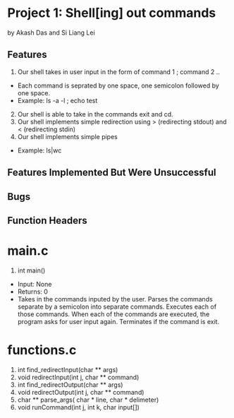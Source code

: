 # Project 1: Shell[ing] out commands
by Akash Das and Si Liang Lei
## Features
1. Our shell takes in user input in the form of command 1 ; command 2 ..
  - Each command is seprated by one space, one semicolon followed by one space.
  - Example: ls -a -l ; echo test
2. Our shell is able to take in the commands exit and cd.
3. Our shell implements simple redirection using > (redirecting stdout) and < (redirecting stdin)
4. Our shell implements simple pipes
- Example: ls|wc

## Features Implemented But Were Unsuccessful

## Bugs

## Function Headers
# main.c
1. int main()
- Input: None
- Returns: 0
- Takes in the commands inputed by the user. Parses the commands separate by a semicolon into separate commands. Executes each of those commands. When each of the commands are executed, the program asks for user input again. Terminates if the command is exit.

# functions.c

1. int find_redirectInput(char ** args)
2. void redirectInput(int j, char ** command)
3. int find_redirectOutput(char ** args)
4. void redirectOutput(int j, char ** command)
5. char ** parse_args( char * line, char * delimeter)
6. void runCommand(int j, int k, char input[])
